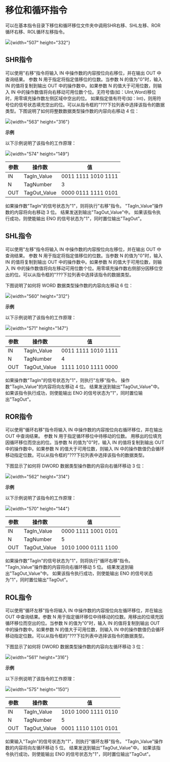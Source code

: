 # 移位和循环指令

可以在基本指令目录下移位和循环移位文件夹中调用SHR右移、SHL左移、ROR循环右移、ROL循环左移指令。

![](images/06-01.gif){width="507" height="332"}

## SHR指令

可以使用"右移"指令将输入 IN 中操作数的内容按位向右移位，并在输出 OUT
中查询结果。 参数 N 用于指定将指定值移位的位数。当参数 N
的值为"0"时，输入 IN 的值将复制到输出 OUT 中的操作数中。如果参数 N
的值大于可用位数，则输入 IN
中的操作数值将向右移动可用位数个位。无符号值(如：UInt,Word)移位时，用零填充操作数左侧区域中空出的位。
如果指定值有符号(如：Int)，则用符号位的信号状态填充空出的位。可以从指令框的"???下拉列表中选择该指令的数据类型。下图说明了如何将整数数据类型操作数的内容向右移动
4 位：

![](images/06-02.gif){width="563" height="316"}

**示例**

以下示例说明了该指令的工作原理：

![](images/06-03.gif){width="574" height="149"}

| 参数 | 操作数       | 值                  |
| ---- | ------------ | ------------------- |
| IN   | TagIn_Value  | 0011 1111 1010 1111 |
| N    | TagNumber    | 3                   |
| OUT  | TagOut_Value | 0000 0111 1111 0101 |

如果操作数"TagIn"的信号状态为"1"，则将执行"右移"指令。
"TagIn_Value"操作数的内容将向右移动 3 位。
结果发送到输出"TagOut_Value"中。 如果该指令执行成功，则使能输出 ENO
的信号状态为"1"，同时置位输出"TagOut"。

## SHL指令

可以使用"左移"指令将输入 IN 中操作数的内容按位向左移位，并在输出 OUT
中查询结果。 参数 N 用于指定将指定值移位的位数。当参数 N
的值为"0"时，输入 IN 的值将复制到输出 OUT 中的操作数中。如果参数 N
的值大于可用位数，则输入 IN
中的操作数值将向左移动可用位数个位。用零填充操作数右侧部分因移位空出的位。可以从指令框的"???下拉列表中选择该指令的数据类型。

下图说明了如何将 WORD 数据类型操作数的内容向左移动 6 位：

![](images/06-05.gif){width="560" height="312"}

**示例**

以下示例说明了该指令的工作原理：

![](images/06-06.gif){width="571" height="147"}

| 参数 | 操作数       | 值                  |
| ---- | ------------ | ------------------- |
| IN   | TagIn_Value  | 0011 1111 1010 1111 |
| N    | TagNumber    | 4                   |
| OUT  | TagOut_Value | 1111 1010 1111 0000 |

如果操作数"TagIn"的信号状态为"1"，则执行"左移"指令。
操作数"TagIn_Value"的内容将向左移动 4 位。
结果发送到输出"TagOut_Value"中。 如果该指令执行成功，则使能输出 ENO
的信号状态为"1"，同时置位输出"TagOut"。

## ROR指令

可以使用"循环右移"指令将输入 IN 中操作数的内容按位向右循环移位，并在输出
OUT 中查询结果。 参数 N 用于指定循环移位中待移动的位数。
用移出的位填充因循环移位而空出的位。当参数 N 的值为"0"时，输入 IN
的值将复制到输出 OUT 中的操作数中。如果参数 N 的值大于可用位数，则输入
IN
中的操作数值仍会循环移动指定位数。可以从指令框的"???下拉列表中选择该指令的数据类型。

下图显示了如何将 DWORD 数据类型操作数的内容向右循环移动 3 位：

![](images/06-09.gif){width="562" height="314"}

**示例**

以下示例说明了该指令的工作原理：

![](images/06-10.gif){width="570" height="144"}

| 参数 | 操作数       | 值                  |
| ---- | ------------ | ------------------- |
| IN   | TagIn_Value  | 0000 1111 1001 0101 |
| N    | TagNumber    | 5                   |
| OUT  | TagOut_Value | 1010 1000 0111 1100 |

如果操作数"TagIn"的信号状态为"1"，则将执行"循环右移"指令。
"TagIn_Value"操作数的内容将向右循环移动 5 位。
结果发送到输出"TagOut_Value"中。 如果该指令执行成功，则使能输出 ENO
的信号状态为"1"，同时置位输出"TagOut"。

## ROL指令

可以使用"循环左移"指令将输入 IN 中操作数的内容按位向左循环移位，并在输出
OUT 中查询结果。参数 N
用于指定循环移位中待移动的位数。用移出的位填充因循环移位而空出的位。当参数
N 的值为"0"时，输入 IN 的值将复制到输出 OUT 中的操作数中。如果参数 N
的值大于可用位数，则输入 IN
中的操作数值仍会循环移动指定位数。可以从指令框的"???下拉列表中选择该指令的数据类型。

下图显示了如何将 DWORD 数据类型操作数的内容向左循环移动 3 位：

![](images/06-12.gif){width="561" height="316"}

**示例**

以下示例说明了该指令的工作原理：

![](images/06-13.gif){width="575" height="150"}

| 参数 | 操作数       | 值                  |
| ---- | ------------ | ------------------- |
| IN   | TagIn_Value  | 1010 1000 1111 0110 |
| N    | TagNumber    | 5                   |
| OUT  | TagOut_Value | 0001 1110 1101 0101 |

如果输入"TagIn"的信号状态为"1"，则执行"循环左移"指令。
"TagIn_Value"操作数的内容将向左循环移动 5 位。
结果发送到输出"TagOut_Value"中。 如果该指令执行成功，则使能输出 ENO
的信号状态为"1"，同时置位输出"TagOut"。
